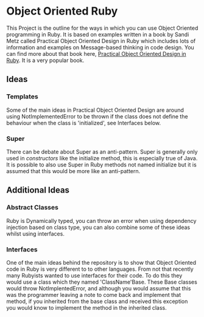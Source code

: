# Object Oriented Ruby

This Project is the outline for the ways in which you can use Object Oriented programming in Ruby. It is based on examples written in a book by Sandi Metz called Practical Object Oriented Design in Ruby
which includes lots of information and examples on Message-based thinking in code design. You can find more about that book here, [Practical Object Oriented Design in Ruby](https://sandimetz.com/products). It is a very popular book.

## Ideas

### Templates

Some of the main ideas in Practical Object Oriented Design are around using NotImplementedError to be thrown if the class does not define the behaviour when the class is 'initialized', see Interfaces below.

### Super

There can be debate about Super as an anti-pattern. Super is generally only used in *constructors* like the initialize method, this is especially true of Java. It is possible to also use Super in
Ruby methods not named initialize but it is assumed that this would be more like an anti-pattern.

## Additional Ideas

### Abstract Classes

Ruby is Dynamically typed, you can throw an error when using dependency injection based on class type, you can also combine some of these ideas whilst using interfaces.

### Interfaces

One of the main ideas behind the repository is to show that Object Oriented code in Ruby is very different to to other languages. From not that recently many Rubyists wanted to use interfaces
for their code. To do this they would use a class which they named 'ClassName'Base. These Base classes would throw NotImplentedError, and although you would assume that this was the programmer leaving
a note to come back and implement that method, if you inherited from the base class and received this exception you would know to implement the method in the inherited class.
